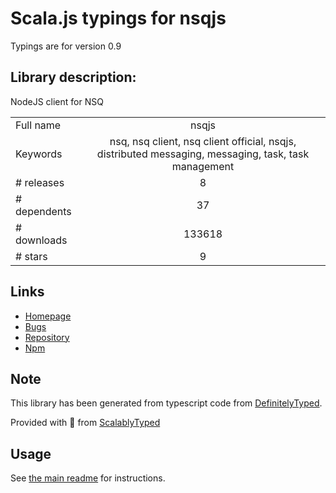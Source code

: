 
# Scala.js typings for nsqjs

Typings are for version 0.9

## Library description:
NodeJS client for NSQ

|                    |                 |
| ------------------ | :-------------: |
| Full name          | nsqjs |
| Keywords           | nsq, nsq client, nsq client official, nsqjs, distributed messaging, messaging, task, task management |
| # releases         | 8 |
| # dependents       | 37 |
| # downloads        | 133618 |
| # stars            | 9 |

## Links
- [Homepage](https://github.com/dudleycarr/nsqjs)
- [Bugs](https://github.com/dudleycarr/nsqjs/issues)
- [Repository](https://github.com/dudleycarr/nsqjs)
- [Npm](https://www.npmjs.com/package/nsqjs)
    


## Note
This library has been generated from typescript code from [DefinitelyTyped](https://definitelytyped.org).

Provided with :purple_heart: from [ScalablyTyped](https://github.com/oyvindberg/ScalablyTyped)

## Usage
See [the main readme](../../readme.md) for instructions.


